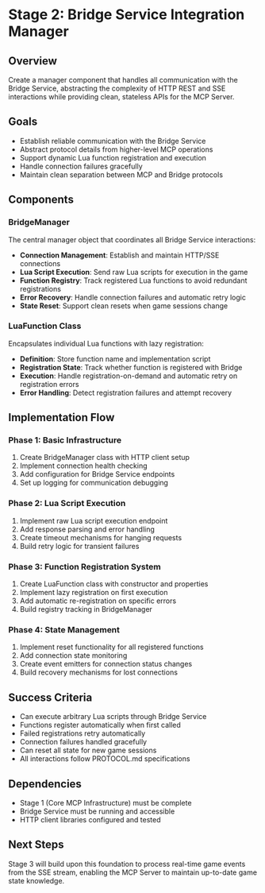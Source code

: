 # Stage 2: Bridge Service Integration Manager

## Overview
Create a manager component that handles all communication with the Bridge Service, abstracting the complexity of HTTP REST and SSE interactions while providing clean, stateless APIs for the MCP Server.

## Goals
- Establish reliable communication with the Bridge Service
- Abstract protocol details from higher-level MCP operations
- Support dynamic Lua function registration and execution
- Handle connection failures gracefully
- Maintain clean separation between MCP and Bridge protocols

## Components

### BridgeManager
The central manager object that coordinates all Bridge Service interactions:
- **Connection Management**: Establish and maintain HTTP/SSE connections
- **Lua Script Execution**: Send raw Lua scripts for execution in the game
- **Function Registry**: Track registered Lua functions to avoid redundant registrations
- **Error Recovery**: Handle connection failures and automatic retry logic
- **State Reset**: Support clean resets when game sessions change

### LuaFunction Class
Encapsulates individual Lua functions with lazy registration:
- **Definition**: Store function name and implementation script
- **Registration State**: Track whether function is registered with Bridge
- **Execution**: Handle registration-on-demand and automatic retry on registration errors
- **Error Handling**: Detect registration failures and attempt recovery

## Implementation Flow

### Phase 1: Basic Infrastructure
1. Create BridgeManager class with HTTP client setup
2. Implement connection health checking
3. Add configuration for Bridge Service endpoints
4. Set up logging for communication debugging

### Phase 2: Lua Script Execution
1. Implement raw Lua script execution endpoint
2. Add response parsing and error handling
3. Create timeout mechanisms for hanging requests
4. Build retry logic for transient failures

### Phase 3: Function Registration System
1. Create LuaFunction class with constructor and properties
2. Implement lazy registration on first execution
3. Add automatic re-registration on specific errors
4. Build registry tracking in BridgeManager

### Phase 4: State Management
1. Implement reset functionality for all registered functions
2. Add connection state monitoring
3. Create event emitters for connection status changes
4. Build recovery mechanisms for lost connections

## Success Criteria
- Can execute arbitrary Lua scripts through Bridge Service
- Functions register automatically when first called
- Failed registrations retry automatically
- Connection failures handled gracefully
- Can reset all state for new game sessions
- All interactions follow PROTOCOL.md specifications

## Dependencies
- Stage 1 (Core MCP Infrastructure) must be complete
- Bridge Service must be running and accessible
- HTTP client libraries configured and tested

## Next Steps
Stage 3 will build upon this foundation to process real-time game events from the SSE stream, enabling the MCP Server to maintain up-to-date game state knowledge.